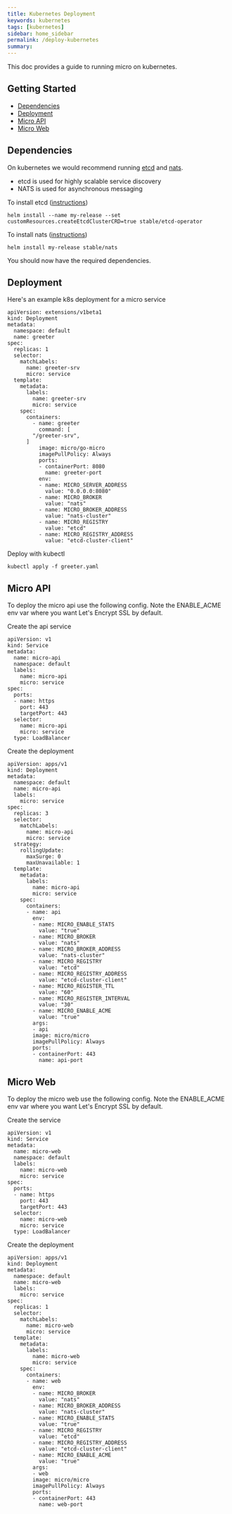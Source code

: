 ```yaml
---
title: Kubernetes Deployment
keywords: kubernetes
tags: [kubernetes]
sidebar: home_sidebar
permalink: /deploy-kubernetes
summary: 
---
```



This doc provides a guide to running micro on kubernetes.

## Getting Started

- [Dependencies](#dependencies)
- [Deployment](#deployment)
- [Micro API](#micro-api)
- [Micro Web](#micro-web)

## Dependencies

On kubernetes we would recommend running [etcd](https://github.com/etcd-io/etcd) and [nats](https://github.com/nats-io/nats-server).

- etcd is used for highly scalable service discovery
- NATS is used for asynchronous messaging

To install etcd ([instructions](https://github.com/helm/charts/tree/master/stable/etcd-operator))

```
helm install --name my-release --set customResources.createEtcdClusterCRD=true stable/etcd-operator
```

To install nats ([instructions](https://github.com/helm/charts/tree/master/stable/nats))

```
helm install my-release stable/nats
```

You should now have the required dependencies.

## Deployment

Here's an example k8s deployment for a micro service

```
apiVersion: extensions/v1beta1
kind: Deployment
metadata:
  namespace: default
  name: greeter
spec:
  replicas: 1
  selector:
    matchLabels:
      name: greeter-srv
      micro: service
  template:
    metadata:
      labels:
        name: greeter-srv
        micro: service
    spec:
      containers:
        - name: greeter
          command: [
		"/greeter-srv",
	  ]
          image: micro/go-micro
          imagePullPolicy: Always
          ports:
          - containerPort: 8080
            name: greeter-port
          env:
          - name: MICRO_SERVER_ADDRESS
            value: "0.0.0.0:8080"
          - name: MICRO_BROKER
            value: "nats"
          - name: MICRO_BROKER_ADDRESS
            value: "nats-cluster"
          - name: MICRO_REGISTRY
            value: "etcd"
          - name: MICRO_REGISTRY_ADDRESS
            value: "etcd-cluster-client"
```

Deploy with kubectl

```
kubectl apply -f greeter.yaml
```

## Micro API

To deploy the micro api use the following config. Note the ENABLE_ACME env var where you want Let's Encrypt SSL by default.

Create the api service

```
apiVersion: v1
kind: Service
metadata:
  name: micro-api
  namespace: default
  labels:
    name: micro-api
    micro: service
spec:
  ports:
  - name: https
    port: 443
    targetPort: 443
  selector:
    name: micro-api
    micro: service
  type: LoadBalancer
```

Create the deployment

```
apiVersion: apps/v1
kind: Deployment
metadata:
  namespace: default
  name: micro-api
  labels:
    micro: service
spec:
  replicas: 3
  selector:
    matchLabels:
      name: micro-api
      micro: service
  strategy:
    rollingUpdate:
      maxSurge: 0
      maxUnavailable: 1
  template:
    metadata:
      labels:
        name: micro-api
        micro: service
    spec:
      containers:
      - name: api
        env:
        - name: MICRO_ENABLE_STATS
          value: "true"
        - name: MICRO_BROKER
          value: "nats"
        - name: MICRO_BROKER_ADDRESS
          value: "nats-cluster"
        - name: MICRO_REGISTRY
          value: "etcd"
        - name: MICRO_REGISTRY_ADDRESS
          value: "etcd-cluster-client"
        - name: MICRO_REGISTER_TTL
          value: "60"
        - name: MICRO_REGISTER_INTERVAL
          value: "30"
        - name: MICRO_ENABLE_ACME
          value: "true"
        args:
        - api
        image: micro/micro
        imagePullPolicy: Always
        ports:
        - containerPort: 443
          name: api-port
```

## Micro Web

To deploy the micro web use the following config. Note the ENABLE_ACME env var where you want Let's Encrypt SSL by default.

Create the service

```
apiVersion: v1
kind: Service
metadata:
  name: micro-web
  namespace: default
  labels:
    name: micro-web
    micro: service
spec:
  ports:
  - name: https
    port: 443
    targetPort: 443
  selector:
    name: micro-web
    micro: service
  type: LoadBalancer
```

Create the deployment

```
apiVersion: apps/v1
kind: Deployment
metadata:
  namespace: default
  name: micro-web
  labels:
    micro: service
spec:
  replicas: 1
  selector:
    matchLabels:
      name: micro-web
      micro: service
  template:
    metadata:
      labels:
        name: micro-web
        micro: service
    spec:
      containers:
      - name: web
        env:
        - name: MICRO_BROKER
          value: "nats"
        - name: MICRO_BROKER_ADDRESS
          value: "nats-cluster"
        - name: MICRO_ENABLE_STATS
          value: "true"
        - name: MICRO_REGISTRY
          value: "etcd"
        - name: MICRO_REGISTRY_ADDRESS
          value: "etcd-cluster-client"
        - name: MICRO_ENABLE_ACME
          value: "true"
        args:
        - web
        image: micro/micro
        imagePullPolicy: Always
        ports:
        - containerPort: 443
          name: web-port
```


